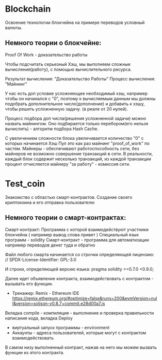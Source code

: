 # Blockchain
Освоение технологии блокчейна на примере переводов условный валюты.

## Немного теории о блокчейне:

Proof Of Work - доказательство работы

Чтобы подсчитать серьезный Хэш, 
мы выполняем сложные вычисления(работу), 
с помощью вычислительного ресурса.

Результат вычисления: "Доказательство Работы"
Процесс вычисления: "Майнинг"

У нас есть доп условие усложняющее необходимый хэш, 
например чтобы он начинался с "0", поэтому к вычисляемым данным мы должны
подобрать дополнительное число(дополнение) и добавить к хэшу, 
чтобы решить усложненную задачу. (в реале от 20 нулей).

Процесс подбора доп числа(решения усложненной задачи) можно назвать майнингом.
Оно подбирается только перебором(его нельзя вычислить) - алгоритм подбора Hash Cache.

С увеличением сложности блока увеличивается количество "0" с которых начинается Хэш
Пул это как раз  майнинг "proof_of_work" по частям. 
Майнеры - обеспечивают работоспособность сети, 
без майнеров не возможно совершение транзакций в сети. 
В реальности, каждый блок содержит несколько транзакций, 
из каждой транзакции процент отчисляется майнеру "за работу" - комиссия сети.

# Test_coin
Знакомство с областью смарт-контрактов. Создание своего криптокоина и его отправка пользователю

## Немного теории о смарт-контрактах:
Смарт-контракт:
Программа с которой взаимодействуют участники блокчейна ( например вывод слова привет )
Специальный язык программ - solidity
Смарт-контракт - программа для автоматизации например переводов денег туда и обратно

Файл любого смарта начинается со строчки определяющей лицензию:
// SPDX-License-Identifier: GPL-3.0

И строки, определяющей версию языка:
pragma solidity >=0.7.0 <0.9.0;

Далее идет объявление контракта, взаимодействовать с контрактом - вызывать его функции.

* Тренажер:
Remix - Ethereum IDE
https://remix.ethereum.org/#optimize=false&runs=200&evmVersion=null&version=soljson-v0.8.7+commit.e28d00a7.js

Вкладка compile - компиляция - выполнение и проверка правильности написания кода,
вкладка Deploy 
- виртуальный запуск программы - environment
- Аккаунты - адреса пользователей, которые могут с контрактом взаимодействовать

В самом низу выполненный контракт, нажав на него мы можем вызвать функции из этого контракта.
